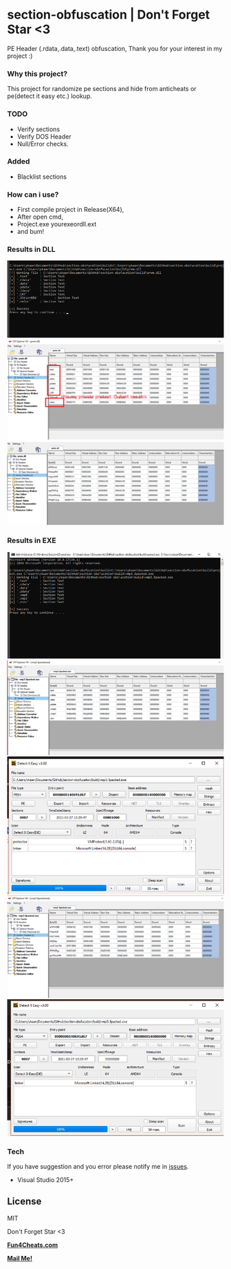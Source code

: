 # section-obfuscation | Don't Forget Star <3
 PE Header (.rdata,.data,.text) obfuscation, Thank you for your interest in my project :)
### Why this project?
This project for randomize pe sections and hide from anticheats or pe(detect it easy etc.) lookup.

### TODO
- Verify sections
- Verify DOS Header
- Null/Error checks.

### Added
- Blacklist sections

### How can i use?
- First compile project in Release(X64),
- After open cmd,
- Project.exe yourexeordll.ext
- and bum!

 ### Results in DLL

![Run](https://github.com/SwenenzY/section-obfuscation/blob/main/pic/1.png?raw=true)
![Run](https://github.com/SwenenzY/section-obfuscation/blob/main/pic/2.png?raw=true)
![Run](https://github.com/SwenenzY/section-obfuscation/blob/main/pic/3.png?raw=true)

 ### Results in EXE
 
![Run](https://github.com/SwenenzY/section-obfuscation/blob/main/pic/exe/1.png?raw=true)
![Run](https://github.com/SwenenzY/section-obfuscation/blob/main/pic/exe/2.png?raw=true)
![Run](https://github.com/SwenenzY/section-obfuscation/blob/main/pic/exe/3.png?raw=true)
![Run](https://github.com/SwenenzY/section-obfuscation/blob/main/pic/exe/4.png?raw=true)
![Run](https://github.com/SwenenzY/section-obfuscation/blob/main/pic/exe/5.png?raw=true)


### Tech
If you have suggestion and you error please notify me in [issues](https://github.com/SwenenzY/section-obfuscation/issues).
- Visual Studio 2015+

License
----

MIT

Don't Forget Star <3

**[Fun4Cheats.com](https://Fun4Cheats.com)**

**[Mail Me!](mailto:mail@swenenzy.com)**
